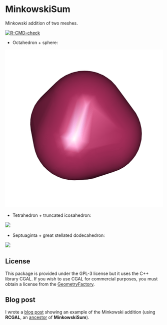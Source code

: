 # MinkowskiSum

Minkowski addition of two meshes.

<!-- badges: start -->
[![R-CMD-check](https://github.com/stla/MinkowskiSum/actions/workflows/R-CMD-check.yaml/badge.svg)](https://github.com/stla/MinkowskiSum/actions/workflows/R-CMD-check.yaml)
<!-- badges: end -->

- Octahedron + sphere:

![](https://raw.githubusercontent.com/stla/MeshesOperations/master/inst/screenshots/OctahedronPlusSphere.gif)

- Tetrahedron + truncated icosahedron:

![](https://raw.githubusercontent.com/stla/MeshesOperations/master/inst/screenshots/TetrahedronPlusTruncatedIcosahedron.gif)

- Septuaginta + great stellated dodecahedron:

![](https://raw.githubusercontent.com/stla/MinkowskiSum/main/inst/screenshots/septuaginta_gsdodecahedron.gif)


## License

This package is provided under the GPL-3 license but it uses the C++ library 
CGAL. If you wish to use CGAL for commercial purposes, you must obtain a 
license from the [GeometryFactory](https://geometryfactory.com).


## Blog post

I wrote a 
[blog post](https://laustep.github.io/stlahblog/posts/MinkowskiSumLeonardo.html) 
showing an example of the Minkowski addition (using **RCGAL**, an 
[ancestor](https://laustep.github.io/stlahblog/posts/splittingRCGAL.html) 
of **MinkowskiSum**).
